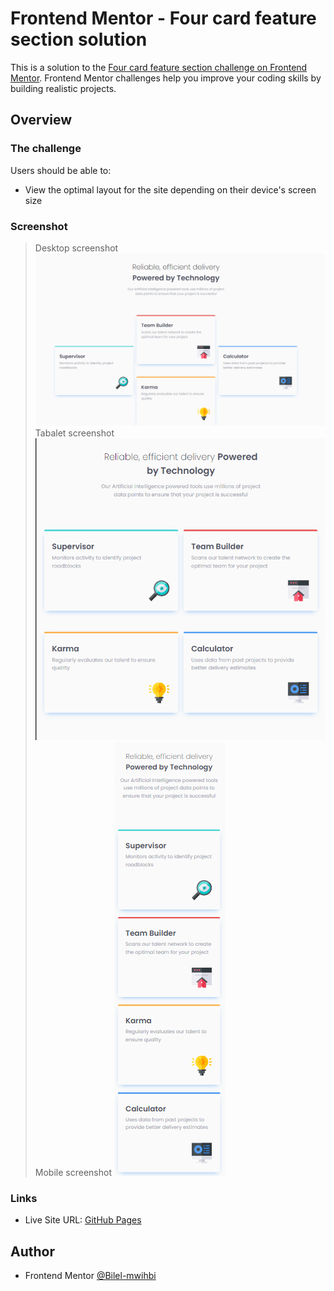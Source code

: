 # Frontend Mentor - Four card feature section solution

This is a solution to the [Four card feature section challenge on Frontend Mentor](https://www.frontendmentor.io/challenges/four-card-feature-section-weK1eFYK). Frontend Mentor challenges help you improve your coding skills by building realistic projects.

## Overview

### The challenge

Users should be able to:

- View the optimal layout for the site depending on their device's screen size

### Screenshot

> Desktop screenshot
  ![](./screenshots/desktop.png)
> Tabalet screenshot
  ![](./screenshots/tablet.png)
> Mobile screenshot
  ![](./screenshots/mobile.png)

### Links

- Live Site URL: [GitHub Pages ](https://your-live-site-url.com)

## Author

- Frontend Mentor [@Bilel-mwihbi](https://www.frontendmentor.io/profile/Bilel-mwihbi)
